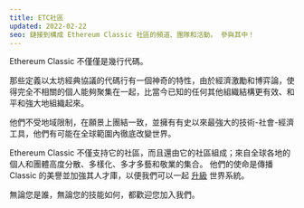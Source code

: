 ```yaml
---
title: ETC社區
updated: 2022-02-22
seo: 鏈接到構成 Ethereum Classic 社區的頻道、團隊和活動。 參與其中！
---
```


Ethereum Classic 不僅僅是幾行代碼。

那些定義以太坊經典協議的代碼行有一個神奇的特性，由於經濟激勵和博弈論，使得完全不相關的個人能夠聚集在一起，比當今已知的任何其他組織結構更有效、和平和強大地組織起來。

他們不受地域限制，在願景上團結一致，並擁有有史以來最強大的技術-社會-經濟工具，他們有可能在全球範圍內徹底改變世界。

Ethereum Classic 不僅支持它的社區，而且還由它的社區組成；來自全球各地的個人和團體高度分散、多樣化、多才多藝和敬業的集合。 他們的使命是傳播 Classic 的美譽並加強其人才庫，以便我們可以一起 [升級](/why-classic/code-is-law) 世界系統。

無論您是誰，無論您的技能如何，都歡迎您加入我們。
